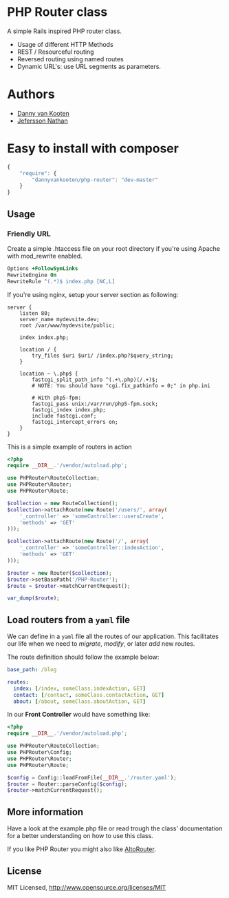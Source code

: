 # PHP Router class

A simple Rails inspired PHP router class.

* Usage of different HTTP Methods
* REST / Resourceful routing
* Reversed routing using named routes
* Dynamic URL's: use URL segments as parameters.

# Authors

- [Danny van Kooten](https://github.com/dannyvankooten)
- [Jefersson Nathan](https://github.com/malukenho)

# Easy to install with **composer**

```javascript
{
    "require": {
        "dannyvankooten/php-router": "dev-master"
    }
}
```

## Usage

### Friendly URL

Create a simple .htaccess file on your root directory if you're using Apache with mod_rewrite enabled.

```apache
Options +FollowSymLinks
RewriteEngine On
RewriteRule ^(.*)$ index.php [NC,L]
```

If you're using nginx, setup your server section as following:

```nginx
server {
	listen 80;
	server_name mydevsite.dev;
	root /var/www/mydevsite/public;

	index index.php;

	location / {
		try_files $uri $uri/ /index.php?$query_string;
	}

	location ~ \.php$ {
		fastcgi_split_path_info ^(.+\.php)(/.+)$;
		# NOTE: You should have "cgi.fix_pathinfo = 0;" in php.ini

		# With php5-fpm:
		fastcgi_pass unix:/var/run/php5-fpm.sock;
		fastcgi_index index.php;
		include fastcgi.conf;
		fastcgi_intercept_errors on;
	}
}
```

This is a simple example of routers in action

```php
<?php
require __DIR__.'/vendor/autoload.php';

use PHPRouter\RouteCollection;
use PHPRouter\Router;
use PHPRouter\Route;

$collection = new RouteCollection();
$collection->attachRoute(new Route('/users/', array(
    '_controller' => 'someController::usersCreate',
    'methods' => 'GET'
)));

$collection->attachRoute(new Route('/', array(
    '_controller' => 'someController::indexAction',
    'methods' => 'GET'
)));

$router = new Router($collection);
$router->setBasePath('/PHP-Router');
$route = $router->matchCurrentRequest();

var_dump($route);
```

## Load routers from a `yaml` file

We can define in a `yaml` file all the routes of our application. This facilitates our life when we need to *migrate*, *modify*, or later *add* new routes.

The route definition should follow the example below:

```yaml
base_path: /blog

routes:
  index: [/index, someClass.indexAction, GET]
  contact: [/contact, someClass.contactAction, GET]
  about: [/about, someClass.aboutAction, GET]
```
In our **Front Controller** would have something like:

```php
<?php
require __DIR__.'/vendor/autoload.php';

use PHPRouter\RouteCollection;
use PHPRouter\Config;
use PHPRouter\Router;
use PHPRouter\Route;

$config = Config::loadFromFile(__DIR__.'/router.yaml');
$router = Router::parseConfig($config);
$router->matchCurrentRequest();
```

## More information
Have a look at the example.php file or read trough the class' documentation for a better understanding on how to use this class.

If you like PHP Router you might also like [AltoRouter](//github.com/dannyvankooten/AltoRouter).

## License
MIT Licensed, http://www.opensource.org/licenses/MIT

